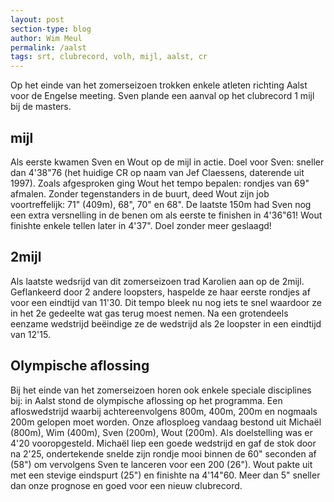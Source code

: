 ```yaml
---
layout: post
section-type: blog
author: Wim Meul
permalink: /aalst
tags: srt, clubrecord, volh, mijl, aalst, cr
---
```

Op het einde van het zomerseizoen trokken enkele atleten richting Aalst voor de Engelse meeting. Sven plande een aanval op het clubrecord 1 mijl bij de masters.

<!--more-->

## mijl
Als eerste kwamen Sven en Wout op de mijl in actie. Doel voor Sven: sneller dan 4'38"76 (het huidige CR op naam van Jef Claessens, daterende uit 1997). Zoals afgesproken ging Wout het tempo bepalen: rondjes van 69" afmalen.
Zonder tegenstanders in de buurt, deed Wout zijn job voortreffelijk: 71" (409m), 68", 70" en 68". De laatste 150m had Sven nog een extra versnelling in de benen om als eerste te finishen in 4'36"61! Wout finishte enkele tellen later in 4'37". Doel zonder meer geslaagd!

## 2mijl
Als laatste wedsrijd van dit zomerseizoen trad Karolien aan op de 2mijl. Geflankeerd door 2 andere loopsters, haspelde ze haar eerste rondjes af voor een eindtijd van 11'30. Dit tempo bleek nu nog iets te snel waardoor ze in het 2e gedeelte wat gas terug moest nemen. Na een grotendeels eenzame wedstrijd beëindige ze de wedstrijd als 2e loopster in een eindtijd van 12'15.

## Olympische aflossing
Bij het einde van het zomerseizoen horen ook enkele speciale disciplines bij: in Aalst stond de olympische aflossing op het programma. Een afloswedstrijd waarbij achtereenvolgens 800m, 400m, 200m en nogmaals 200m gelopen moet worden. Onze aflosploeg vandaag bestond uit Michaël (800m), Wim (400m), Sven (200m), Wout (200m). Als doelstelling was er 4'20 vooropgesteld.
Michaël liep een goede wedstrijd en gaf de stok door na 2'25, ondertekende snelde zijn rondje mooi binnen de 60" seconden af (58") om vervolgens Sven te lanceren voor een 200 (26"). Wout pakte uit met een stevige eindspurt (25") en finishte na 4'14"60. Meer dan 5" sneller dan onze prognose en goed voor een nieuw clubrecord.